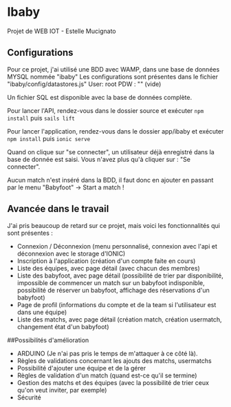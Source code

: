 ﻿# Ibaby
Projet de WEB IOT - Estelle Mucignato


## Configurations
Pour ce projet, j'ai utilisé une BDD avec WAMP, dans une base de données MYSQL nommée "ibaby"
Les configurations sont présentes dans le fichier "ibaby/config/datastores.js"
User: root
PDW : "" (vide)

Un fichier SQL est disponible avec la base de données complète.

Pour lancer l'API, rendez-vous dans le dossier source et exécuter
`npm install` puis `sails lift`

Pour lancer l'application, rendez-vous dans le dossier app/ibaby et exécuter 
`npm install` puis `ionic serve`

Quand on clique sur "se connecter", un utilisateur déjà enregistré dans la base de donnée est saisi. Vous n'avez plus qu'à cliquer sur : "Se connecter".

Aucun match n'est inséré dans la BDD, il faut donc en ajouter en passant par le menu "Babyfoot" -> Start a match !

## Avancée dans le travail
J'ai pris beaucoup de retard sur ce projet, mais voici les fonctionnalités qui sont présentes :
* Connexion / Déconnexion (menu personnalisé, connexion avec l'api et déconnexion avec le storage d'IONIC)
* Inscription à l'application (création d'un compte faite en cours)
* Liste des équipes, avec page détail (avec chacun des membres)
* Liste des babyfoot, avec page détail (possibilité de trier par disponibilité, impossible de commencer un match sur un babyfoot indisponible, possibilité de réserver un babyfoot, affichage des réservations d'un babyfoot)
* Page de profil (informations du compte et de la team si l'utilisateur est dans une équipe)
* Liste des matchs, avec page détail (création match, création usermatch, changement état d'un babyfoot)

##Possibilités d'amélioration
* ARDUINO (Je n'ai pas pris le temps de m'attaquer à ce côté là).
* Règles de validations concernant les ajouts des matchs, usermatchs
* Possibilité d'ajouter une équipe et de la gérer
* Règles de validation d'un match (quand est-ce qu'il se termine)
* Gestion des matchs et des équipes (avec la possibilité de trier ceux qu'on veut inviter, par exemple)
* Sécurité
